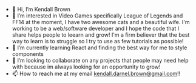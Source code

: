 - 👋 Hi, I’m Kendall Brown
- 👀 I’m interested in Video Games specifically League of Legends and FF14 at the moment, I have two awesome cats and a beautiful wife. I'm working to be a web/software developer 
and I hope the code that I share helps people to leearn and grow! I'm a firm believer that the best way to learn is to struggle so I try to use as few tutorials as possible!
- 🌱 I’m currently learning React and finding the best way for me to style components
- 💞️ I’m looking to collaborate on any projects that people may need help with because im always looking for an opportunity to grow!
- 📫 How to reach me at my email kendall.darnel.brown@gmail.com!!

<!---
Kendallbrown1021/Kendallbrown1021 is a ✨ special ✨ repository because its `README.md` (this file) appears on your GitHub profile.
You can click the Preview link to take a look at your changes.
--->
